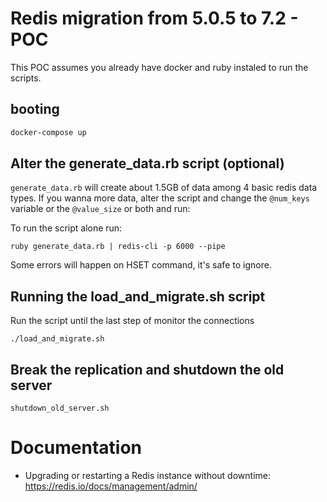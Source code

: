 # Redis migration from 5.0.5 to 7.2 - POC

This POC assumes you already have docker and ruby instaled to run the scripts.

## booting

```sh
docker-compose up
```

## Alter the generate_data.rb script (optional)

`generate_data.rb` will create about 1.5GB of data among 4 basic redis data types. If you wanna more data, alter the script and change the `@num_keys` variable or the `@value_size` or both and run:

To run the script alone run:

```shell
ruby generate_data.rb | redis-cli -p 6000 --pipe
```

Some errors will happen on HSET command, it's safe to ignore.

## Running the load_and_migrate.sh script

Run the script until the last step of monitor the connections

```
./load_and_migrate.sh
```

## Break the replication and shutdown the old server

```
shutdown_old_server.sh
```

# Documentation

- Upgrading or restarting a Redis instance without downtime:
https://redis.io/docs/management/admin/

